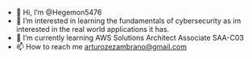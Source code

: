 - 👋 Hi, I’m @Hegemon5476
- 👀 I’m interested in learning the fundamentals of cybersecurity as im interested in the real world applications it has.
- 🌱 I’m currently learning AWS Solutions Architect Associate SAA-C03
- 📫 How to reach me arturozezambrano@gmail.com


<!---
Hegemon5476/Hegemon5476 is a ✨ special ✨ repository because its `README.md` (this file) appears on your GitHub profile.
You can click the Preview link to take a look at your changes.
--->
